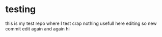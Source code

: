 # testing
this is my test repo where I test crap
nothing usefull here
 editing so new commit
edit again
and again
hi